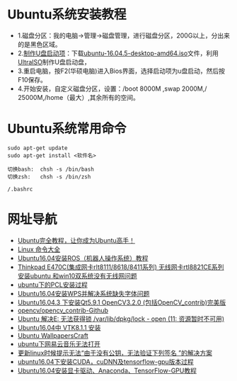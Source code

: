 # Ubuntu系统安装教程
- 1.磁盘分区：我的电脑->管理->磁盘管理，进行磁盘分区，200G以上，分出来的是黑色区域。
- 2.[制作U盘启动项](https://blog.csdn.net/yaoyut/article/details/78003061)：下载[ubuntu-16.04.5-desktop-amd64.iso](https://blog.51cto.com/13669226/2145171)文件，利用[UltraISO](https://www.baidu.com/link?url=CgjOghuhQnzMD7pHeymjaGmvXzI4dW5OOgNebyTk-jXmOh4HJUDb6ohHt7HP4Q_pv7iqLD9mDv7IiTAho0anF_&wd=&eqid=ce6f84f400000b3d000000065d01febd)制作U盘启动盘，
- 3.重启电脑，按F2(华硕电脑)进入Bios界面，选择启动项为u盘启动，然后按F10保存。
- 4.开始安装，自定义磁盘分区，设置：/boot 8000M ,swap 2000M,/ 25000M,/home（最大）,其余所有的空间。

# Ubuntu系统常用命令
```shell
sudo apt-get update
sudo apt-get install <软件名>

切换bash:  chsh -s /bin/bash
切换zsh:   chsh -s /bin/zsh

/.bashrc
```
# 网址导航
- [Ubuntu完全教程，让你成为Ubuntu高手！](https://blog.csdn.net/qq_19998189/article/details/78566486)
- [Linux 命令大全](https://www.runoob.com/linux/linux-command-manual.html)
- [Ubuntu16.04安装ROS（机器人操作系统）教程](https://blog.csdn.net/m0_38087936/article/details/81484889)
- [Thinkpad E470C(集成网卡rlt8111/8618/8411系列) 无线网卡rtl8821CE系列 安装ubuntu 和win10双系统没有无线网问题](https://blog.csdn.net/fljhm/article/details/79281655)
- [ubuntu下的PCL安装过程](https://blog.csdn.net/mush_room/article/details/78339578)
- [Ubuntu16.04安装WPS并解决系统缺失字体问题](https://blog.csdn.net/u012177641/article/details/78547351)
- [Ubuntu16.04.3 下安装Qt5.9.1 OpenCV3.2.0 (包括OpenCV_contrib)完美版](https://blog.csdn.net/Chang_Shuang/article/details/78239660)
- [opencv/opencv_contrib-Github](https://github.com/opencv/opencv_contrib/releases)
- [Ubuntu 解决E: 无法获得锁 /var/lib/dpkg/lock - open (11: 资源暂时不可用)](https://blog.csdn.net/demonliuhui/article/details/77488296)
- [Ubuntu16.04中 VTK8.1.1 安装](https://blog.csdn.net/dell5200/article/details/81142951?utm_source=blogxgwz8)
- [Ubuntu WallpapersCraft](https://wallpaperscraft.com/tag/ubuntu/1920x1080)
- [ubuntu下网易云音乐无法打开](https://blog.csdn.net/Handoking/article/details/81026651)
- [更新linux时候提示无法“由于没有公钥，无法验证下列签名 ”的解决方案](https://blog.csdn.net/loovejava/article/details/21837935)
- [ubuntu16.04下安装CUDA，cuDNN及tensorflow-gpu版本过程](https://blog.csdn.net/u014595019/article/details/53732015)
- [Ubuntu16.04安装显卡驱动、Anaconda、TensorFlow-GPU教程](https://www.jianshu.com/p/38f4a1944242)
